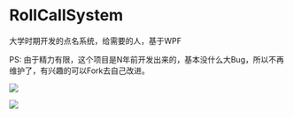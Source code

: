 # RollCallSystem
大学时期开发的点名系统，给需要的人，基于WPF

PS: 由于精力有限，这个项目是N年前开发出来的，基本没什么大Bug，所以不再维护了，有兴趣的可以Fork去自己改进。

![](https://pic2.zhimg.com/v2-1fb1f91d8cddde3548ef856683c71fad_r.jpg)

![](https://pic4.zhimg.com/v2-7358db1b1ed125a704fd623333ef6e53_r.jpg)
